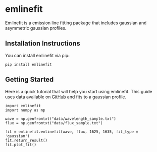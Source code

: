 # emlinefit
Emlinefit is a emission line fitting package that includes gaussian and asymmetric gaussian profiles.


## Installation Instructions
You can install emlinefit via pip:
```
pip install emlinefit
```

## Getting Started
Here is a quick tutorial that will help you start using emlinefit. This guide uses data available on [GitHub](https://github.com/laurenelicker/emlinefit/tree/main/emlinefit/data) and fits to a gaussian profile.

```
import emlinefit
import numpy as np

wave = np.genfromtxt("data/wavelength_sample.txt")
flux = np.genfromtxt("data/flux_sample.txt")

fit = emlinefit.emlinefit(wave, flux, 1625, 1635, fit_type = 'gaussian')
fit.return_result()
fit.plot_fit()
```